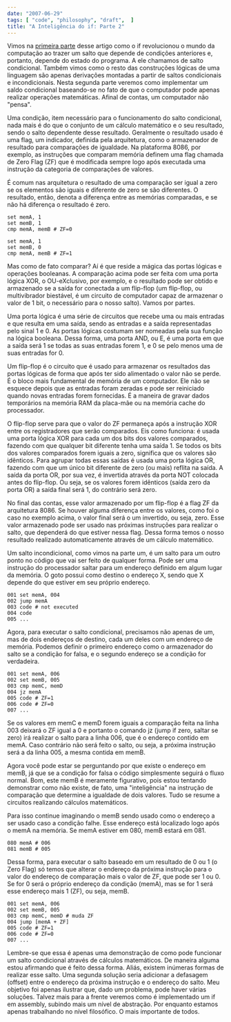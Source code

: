 ```yaml
---
date: "2007-06-29"
tags: [ "code", "philosophy", "draft",  ]
title: "A Inteligência do if: Parte 2"
---
```

Vimos na [primeira parte] desse artigo como o if revolucionou o mundo da computação ao trazer um salto que depende de condições anteriores e, portanto, depende do estado do programa. A ele chamamos de salto condicional. Também vimos como o resto das construções lógicas de uma linguagem são apenas derivações montadas a partir de saltos condicionais e incondicionais. Nesta segunda parte veremos como implementar um saldo condicional baseando-se no fato de que o computador pode apenas realizar operações matemáticas. Afinal de contas, um computador não "pensa".

Uma condição, item necessário para o funcionamento do salto condicional, nada mais é do que o conjunto de um cálculo matemático e o seu resultado, sendo o salto dependente desse resultado. Geralmente o resultado usado é uma flag, um indicador, definida pela arquitetura, como o armazenador de resultado para comparações de igualdade. Na plataforma 8086, por exemplo, as instruções que comparam memória definem uma flag chamada de Zero Flag (ZF) que é modificada sempre logo após executada uma instrução da categoria de comparações de valores.

É comum nas arquitetura o resultado de uma comparação ser igual a zero se os elementos são iguais e diferente de zero se são diferentes. O resultado, então, denota a diferença entre as memórias comparadas, e se não há diferença o resultado é zero.

    set memA, 1
    set memB, 1
    cmp memA, memB # ZF=0

    set memA, 1
    set memB, 0
    cmp memA, memB # ZF=1

Mas como de fato comparar? Aí é que reside a mágica das portas lógicas e operações booleanas. A comparação acima pode ser feita com uma porta lógica XOR, o OU-eXclusivo, por exemplo, e o resultado pode ser obtido e armazenado se a saída for conectada a um flip-flop (um flip-flop, ou multivibrador biestável, é um circuito de computador capaz de armazenar o valor de 1 bit, o necessário para o nosso salto). Vamos por partes.

Uma porta lógica é uma série de circuitos que recebe uma ou mais entradas e que resulta em uma saída, sendo as entradas e a saída representadas pelo sinal 1 e 0. As portas lógicas costumam ser nomeadas pela sua função na lógica booleana. Dessa forma, uma porta AND, ou E, é uma porta em que a saída será 1 se todas as suas entradas forem 1, e 0 se pelo menos uma de suas entradas for 0.

Um flip-flop é o circuito que é usado para armazenar os resultados das portas lógicas de forma que após ter sido alimentado o valor não se perde. É o bloco mais fundamental de memória de um computador. Ele não se esquece depois que as entradas foram zeradas e pode ser reiniciado quando novas entradas forem fornecidas. É a maneira de gravar dados temporários na memória RAM da placa-mãe ou na memória cache do processador.

O flip-flop serve para que o valor do ZF permaneça após a instrução XOR entre os registradores que serão comparados. Eis como funciona: é usada uma porta lógica XOR para cada um dos bits dos valores comparados, fazendo com que qualquer bit diferente tenha uma saída 1. Se todos os bits dos valores comparados forem iguais a zero, significa que os valores são idênticos. Para agrupar todas essas saídas é usada uma porta lógica OR, fazendo com que um único bit diferente de zero (ou mais) reflita na saída. A saída da porta OR, por sua vez, é invertida através da porta NOT colocada antes do flip-flop. Ou seja, se os valores forem idênticos (saída zero da porta OR) a saída final será 1, do contrário será zero.

No final das contas, esse valor armazenado por um flip-flop é a flag ZF da arquitetura 8086. Se houver alguma diferença entre os valores, como foi o caso no exemplo acima, o valor final será o um invertido, ou seja, zero. Esse valor armazenado pode ser usado nas próximas instruções para realizar o salto, que dependerá do que estiver nessa flag. Dessa forma temos o nosso resultado realizado automaticamente através de um cálculo matemático.

Um salto incondicional, como vimos na parte um, é um salto para um outro ponto no código que vai ser feito de qualquer forma. Pode ser uma instrução do processador saltar para um endereço definido em algum lugar da memória. O goto possui como destino o endereço X, sendo que X depende do que estiver em seu próprio endereço.

    001 set memA, 004
    002 jump memA
    003 code # not executed
    004 code
    005 ...

Agora, para executar o salto condicional, precisamos não apenas de um, mas de dois endereços de destino, cada um deles com um endereço de memória. Podemos definir o primeiro endereço como o armazenador do salto se a condição for falsa, e o segundo endereço se a condição for verdadeira.

    001 set memA, 006
    002 set memB, 005
    003 cmp memC, memD
    004 jz memA
    005 code # ZF=1
    006 code # ZF=0
    007 ...

Se os valores em memC e memD forem iguais a comparação feita na linha 003 deixará o ZF igual a 0 e portanto o comando jz (jump if zero, saltar se zero) irá realizar o salto para a linha 006, que é o endereço contido em memA. Caso contrário não será feito o salto, ou seja, a próxima instrução será a da linha 005, a mesma contida em memB.

Agora você pode estar se perguntando por que existe o endereço em memB, já que se a condição for falsa o código simplesmente seguirá o fluxo normal. Bom, este memB é meramente figurativo, pois estou tentando demonstrar como não existe, de fato, uma "inteligência" na instrução de comparação que determine a igualdade de dois valores. Tudo se resume a circuitos realizando cálculos matemáticos.

Para isso continue imaginando o memB sendo usado como o endereço a ser usado caso a condição falhe. Esse endereço está localizado logo após o memA na memória. Se memA estiver em 080, memB estará em 081.

    080 memA # 006
    081 memB # 005

Dessa forma, para executar o salto baseado em um resultado de 0 ou 1 (o Zero Flag) só temos que alterar o endereço da próxima instrução para o valor do endereço de comparação mais o valor de ZF, que pode ser 1 ou 0. Se for 0 será o próprio endereço da condição (memA), mas se for 1 será esse endereço mais 1 (ZF), ou seja, memB.

    001 set memA, 006
    002 set memB, 005
    003 cmp memC, memD # muda ZF
    004 jump [memA + ZF]
    005 code # ZF=1
    006 code # ZF=0
    007 ...

Lembre-se que essa é apenas uma demonstração de como pode funcionar um salto condicional através de cálculos matemáticos. De maneira alguma estou afirmando que é feito dessa forma. Aliás, existem inúmeras formas de realizar esse salto. Uma segunda solução seria adicionar a defasagem (offset) entre o endereço da próxima instrução e o endereço do salto. Meu objetivo foi apenas ilustrar que, dado um problema, pode haver várias soluções. Talvez mais para a frente veremos como é implementado um if em assembly, subindo mais um nível de abstração. Por enquanto estamos apenas trabalhando no nível filosófico. O mais importante de todos.

[primeira parte]: /a-inteligencia-do-if-parte-1
